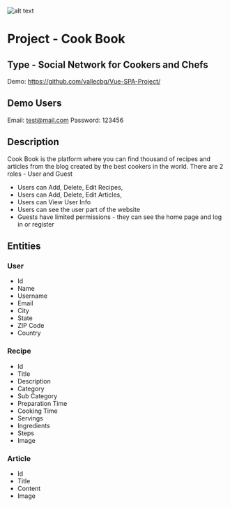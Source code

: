 ![alt text](https://image.prntscr.com/image/A9MNBfu6Qee1KSGft1bztA.png)
# Project - Cook Book

## Type - Social Network for Cookers and Chefs

Demo: https://github.com/vallecbg/Vue-SPA-Project/

## Demo Users
Email: test@mail.com
Password: 123456

## Description
Cook Book is the platform where you can find thousand of recipes and articles from the blog created by the best cookers in the world.
There are 2 roles - User and Guest
- Users can Add, Delete, Edit Recipes,
- Users can Add, Delete, Edit Articles,
- Users can View User Info
- Users can see the user part of the website
- Guests have limited permissions - they can see the home page and log in or register

## Entities

### User
  - Id
  - Name
  - Username
  - Email
  - City
  - State
  - ZIP Code
  - Country
### Recipe
  - Id 
  - Title
  - Description
  - Category
  - Sub Category
  - Preparation Time
  - Cooking Time
  - Servings
  - Ingredients
  - Steps
  - Image
### Article
  - Id
  - Title
  - Content
  - Image
